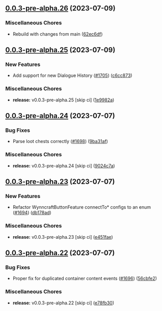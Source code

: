 ## [0.0.3-pre-alpha.26](https://github.com/Wynntils/Artemis/compare/v0.0.3-pre-alpha.25...v0.0.3-pre-alpha.26) (2023-07-09)


### Miscellaneous Chores

* Rebuild with changes from main ([62ec6df](https://github.com/Wynntils/Artemis/commit/62ec6dfdd892a632d76a65bb6f21f28b947d689c))

## [0.0.3-pre-alpha.25](https://github.com/Wynntils/Artemis/compare/v0.0.3-pre-alpha.24...v0.0.3-pre-alpha.25) (2023-07-09)


### New Features

* Add support for new Dialogue History ([#1705](https://github.com/Wynntils/Artemis/issues/1705)) ([c6cc873](https://github.com/Wynntils/Artemis/commit/c6cc87325173a442f5b6b2cd03325b1c15e704b1))


### Miscellaneous Chores

* **release:** v0.0.3-pre-alpha.25 [skip ci] ([1e9982a](https://github.com/Wynntils/Artemis/commit/1e9982a46e2b0add1a21c881dda6a4a499034724))

## [0.0.3-pre-alpha.24](https://github.com/Wynntils/Artemis/compare/v0.0.3-pre-alpha.23...v0.0.3-pre-alpha.24) (2023-07-07)


### Bug Fixes

* Parse loot chests correctly ([#1698](https://github.com/Wynntils/Artemis/issues/1698)) ([9ba31af](https://github.com/Wynntils/Artemis/commit/9ba31af959882d8b083653334106a75f2ef9e9b7))


### Miscellaneous Chores

* **release:** v0.0.3-pre-alpha.24 [skip ci] ([9024c7a](https://github.com/Wynntils/Artemis/commit/9024c7aee391c4f379b201c5062371d0ecfbd630))

## [0.0.3-pre-alpha.23](https://github.com/Wynntils/Artemis/compare/v0.0.3-pre-alpha.22...v0.0.3-pre-alpha.23) (2023-07-07)


### New Features

* Refactor WynncraftButtonFeature connectTo* configs to an enum ([#1694](https://github.com/Wynntils/Artemis/issues/1694)) ([db178ad](https://github.com/Wynntils/Artemis/commit/db178adabdc076cedc8dbc630af08bfca28008b2))


### Miscellaneous Chores

* **release:** v0.0.3-pre-alpha.23 [skip ci] ([e451fae](https://github.com/Wynntils/Artemis/commit/e451fae19b11c4bb396a85bd428ce68323662ba5))

## [0.0.3-pre-alpha.22](https://github.com/Wynntils/Artemis/compare/v0.0.3-pre-alpha.21...v0.0.3-pre-alpha.22) (2023-07-07)


### Bug Fixes

* Proper fix for duplicated container content events ([#1696](https://github.com/Wynntils/Artemis/issues/1696)) ([56cbfe2](https://github.com/Wynntils/Artemis/commit/56cbfe2fc923584be318d23ef410c6b553c6ba18))


### Miscellaneous Chores

* **release:** v0.0.3-pre-alpha.22 [skip ci] ([e78fb30](https://github.com/Wynntils/Artemis/commit/e78fb3075a16c6dd8acf1f52c2bd245bf47b1401))

